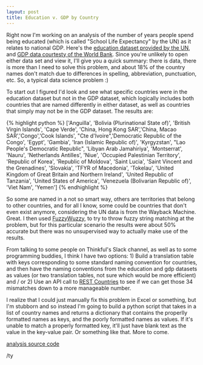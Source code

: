 ```yaml
---
layout: post
title: Education v. GDP by Country 
---
```


Right now I'm working on an analysis of the number of years people spend being educated (which is called "School Life Expectancy" by the UN) as it relates to national GDP. Here's the <a href="http://web.archive.org/web/20110514112442/http://unstats.un.org/unsd/demographic/products/socind/education.htm" target="_blank">education dataset provided by the UN</a>, and <a href="http://api.worldbank.org/v2/en/indicator/ny.gdp.mktp.cd?downloadformat=csv" target="_blank">GDP data courtesty of the World Bank</a>. Since you're unlikely to open either data set and view it, I'll give you a quick summary: there is data, there is more than I need to solve this problem, and about 18% of the country names don't match due to differences in spelling, abbreviation, punctuation, etc. So, a typical data science problem :)

To start out I figured I'd look and see what specific countries were in the education dataset but not in the GDP dataset, which logically includes both countries that are named differently in either dataset, as well as countries that simply may not be in the GDP dataset. The results are:

{% highlight python %}
['Anguilla', 'Bolivia (Plurinational State of)', 'British Virgin Islands', 'Cape Verde', 'China, Hong Kong SAR','China, Macao SAR','Congo','Cook Islands', "Cte d'Ivoire",'Democratic Republic of the Congo', 'Egypt', 'Gambia', 'Iran (Islamic Republic of)', 'Kyrgyzstan', "Lao People's Democratic Republic", 'Libyan Arab Jamahiriya', 'Montserrat', 'Nauru', 'Netherlands Antilles', 'Niue', 'Occupied Palestinian Territory', 'Republic of Korea', 'Republic of Moldova', 'Saint Lucia', 'Saint Vincent and the Grenadines', 'Slovakia', 'TFYR of Macedonia', 'Tokelau', 'United Kingdom of Great Britain and Northern Ireland', 'United Republic of Tanzania', 'United States of America', 'Venezuela (Bolivarian Republic of)', 'Viet Nam', 'Yemen']
{% endhighlight %}

So some are named in a not so smart way, others are territories that belong to other countries, and for all I know, some could be countries that don't even exist anymore, considering the UN data is from the Wayback Machine. Great. I then used <a href="https://github.com/seatgeek/fuzzywuzzy" target="_blank">FuzzyWuzzy</a>, to try to throw fuzzy string matching at the problem, but for this particular scenario the results were about 50% accurate but there was no unsupervised way to actually make use of the results.

From talking to some people on Thinkful's Slack channel, as well as to some programming buddies, I think I have two options: 1) Build a translation table with keys corresponding to some standard naming convention for countries, and then have the naming conventions from the education and gdp datasets as values (or two translation tables, not sure which would be more efficient) and / or 2) Use an API call to <a href="https://restcountries.eu/" target="_blank">REST Countries</a> to see if we can get those 34 mismatches down to a more manageable number.

I realize that I could just manually fix this problem in Excel or something, but I'm stubborn and so instead I'm going to build a python script that takes in a list of country names and returns a dictionary that contains the properlly formatted names as keys, and the poorly formatted names as values. If it's unable to match a properly formatted key, it'll just have blank text as the value in the key-value pair. Or something like that. More to come.

<a href="https://github.com/yorktronic/data_science/tree/master/thinkful/Unit3/data_scraping" target="_blank">analysis source code</a>

/ty 